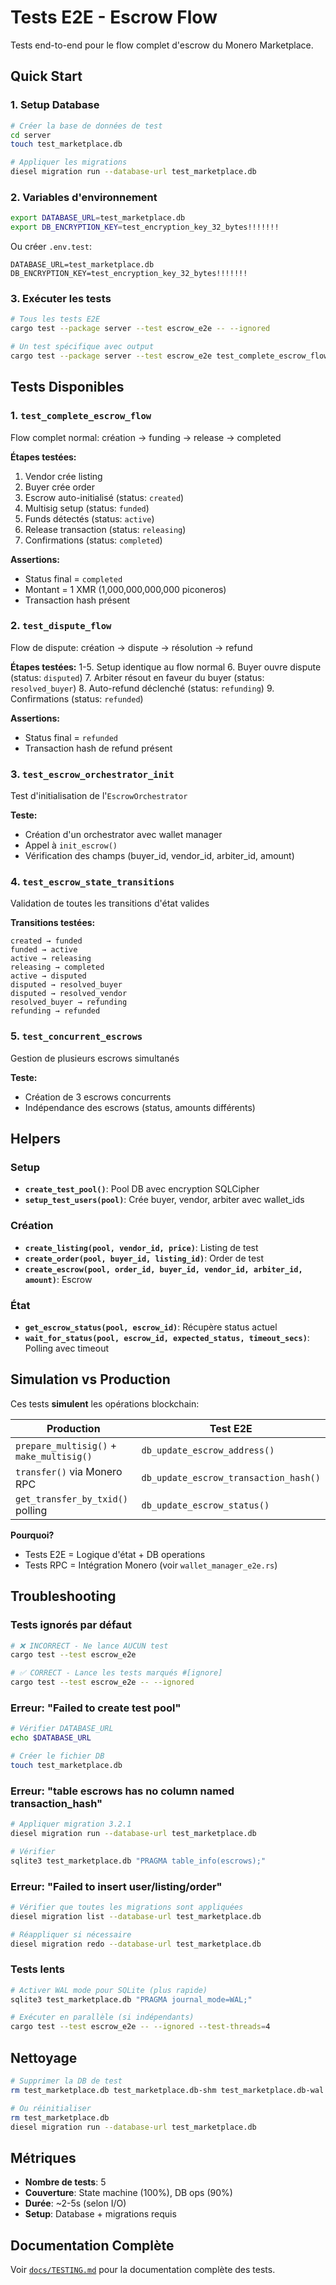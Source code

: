 # Tests E2E - Escrow Flow

Tests end-to-end pour le flow complet d'escrow du Monero Marketplace.

## Quick Start

### 1. Setup Database

```bash
# Créer la base de données de test
cd server
touch test_marketplace.db

# Appliquer les migrations
diesel migration run --database-url test_marketplace.db
```

### 2. Variables d'environnement

```bash
export DATABASE_URL=test_marketplace.db
export DB_ENCRYPTION_KEY=test_encryption_key_32_bytes!!!!!!!
```

Ou créer `.env.test`:
```
DATABASE_URL=test_marketplace.db
DB_ENCRYPTION_KEY=test_encryption_key_32_bytes!!!!!!!
```

### 3. Exécuter les tests

```bash
# Tous les tests E2E
cargo test --package server --test escrow_e2e -- --ignored

# Un test spécifique avec output
cargo test --package server --test escrow_e2e test_complete_escrow_flow -- --ignored --nocapture
```

## Tests Disponibles

### 1. `test_complete_escrow_flow`
Flow complet normal: création → funding → release → completed

**Étapes testées:**
1. Vendor crée listing
2. Buyer crée order
3. Escrow auto-initialisé (status: `created`)
4. Multisig setup (status: `funded`)
5. Funds détectés (status: `active`)
6. Release transaction (status: `releasing`)
7. Confirmations (status: `completed`)

**Assertions:**
- Status final = `completed`
- Montant = 1 XMR (1,000,000,000,000 piconeros)
- Transaction hash présent

### 2. `test_dispute_flow`
Flow de dispute: création → dispute → résolution → refund

**Étapes testées:**
1-5. Setup identique au flow normal
6. Buyer ouvre dispute (status: `disputed`)
7. Arbiter résout en faveur du buyer (status: `resolved_buyer`)
8. Auto-refund déclenché (status: `refunding`)
9. Confirmations (status: `refunded`)

**Assertions:**
- Status final = `refunded`
- Transaction hash de refund présent

### 3. `test_escrow_orchestrator_init`
Test d'initialisation de l'`EscrowOrchestrator`

**Teste:**
- Création d'un orchestrator avec wallet manager
- Appel à `init_escrow()`
- Vérification des champs (buyer_id, vendor_id, arbiter_id, amount)

### 4. `test_escrow_state_transitions`
Validation de toutes les transitions d'état valides

**Transitions testées:**
```
created → funded
funded → active
active → releasing
releasing → completed
active → disputed
disputed → resolved_buyer
disputed → resolved_vendor
resolved_buyer → refunding
refunding → refunded
```

### 5. `test_concurrent_escrows`
Gestion de plusieurs escrows simultanés

**Teste:**
- Création de 3 escrows concurrents
- Indépendance des escrows (status, amounts différents)

## Helpers

### Setup
- **`create_test_pool()`**: Pool DB avec encryption SQLCipher
- **`setup_test_users(pool)`**: Crée buyer, vendor, arbiter avec wallet_ids

### Création
- **`create_listing(pool, vendor_id, price)`**: Listing de test
- **`create_order(pool, buyer_id, listing_id)`**: Order de test
- **`create_escrow(pool, order_id, buyer_id, vendor_id, arbiter_id, amount)`**: Escrow

### État
- **`get_escrow_status(pool, escrow_id)`**: Récupère status actuel
- **`wait_for_status(pool, escrow_id, expected_status, timeout_secs)`**: Polling avec timeout

## Simulation vs Production

Ces tests **simulent** les opérations blockchain:

| Production | Test E2E |
|-----------|----------|
| `prepare_multisig()` + `make_multisig()` | `db_update_escrow_address()` |
| `transfer()` via Monero RPC | `db_update_escrow_transaction_hash()` |
| `get_transfer_by_txid()` polling | `db_update_escrow_status()` |

**Pourquoi?**
- Tests E2E = Logique d'état + DB operations
- Tests RPC = Intégration Monero (voir `wallet_manager_e2e.rs`)

## Troubleshooting

### Tests ignorés par défaut

```bash
# ❌ INCORRECT - Ne lance AUCUN test
cargo test --test escrow_e2e

# ✅ CORRECT - Lance les tests marqués #[ignore]
cargo test --test escrow_e2e -- --ignored
```

### Erreur: "Failed to create test pool"

```bash
# Vérifier DATABASE_URL
echo $DATABASE_URL

# Créer le fichier DB
touch test_marketplace.db
```

### Erreur: "table escrows has no column named transaction_hash"

```bash
# Appliquer migration 3.2.1
diesel migration run --database-url test_marketplace.db

# Vérifier
sqlite3 test_marketplace.db "PRAGMA table_info(escrows);"
```

### Erreur: "Failed to insert user/listing/order"

```bash
# Vérifier que toutes les migrations sont appliquées
diesel migration list --database-url test_marketplace.db

# Réappliquer si nécessaire
diesel migration redo --database-url test_marketplace.db
```

### Tests lents

```bash
# Activer WAL mode pour SQLite (plus rapide)
sqlite3 test_marketplace.db "PRAGMA journal_mode=WAL;"

# Exécuter en parallèle (si indépendants)
cargo test --test escrow_e2e -- --ignored --test-threads=4
```

## Nettoyage

```bash
# Supprimer la DB de test
rm test_marketplace.db test_marketplace.db-shm test_marketplace.db-wal

# Ou réinitialiser
rm test_marketplace.db
diesel migration run --database-url test_marketplace.db
```

## Métriques

- **Nombre de tests**: 5
- **Couverture**: State machine (100%), DB ops (90%)
- **Durée**: ~2-5s (selon I/O)
- **Setup**: Database + migrations requis

## Documentation Complète

Voir [`docs/TESTING.md`](../../docs/TESTING.md) pour la documentation complète des tests.
